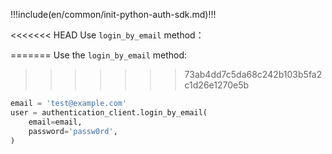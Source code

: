 !!!include(en/common/init-python-auth-sdk.md)!!!

<<<<<<< HEAD
Use `login_by_email` method：

=======
Use the `login_by_email` method:
>>>>>>> 73ab4dd7c5da68c242b103b5fa2c1d26e1270e5b

```python
email = 'test@example.com'
user = authentication_client.login_by_email(
    email=email,
    password='passw0rd',
)
```
